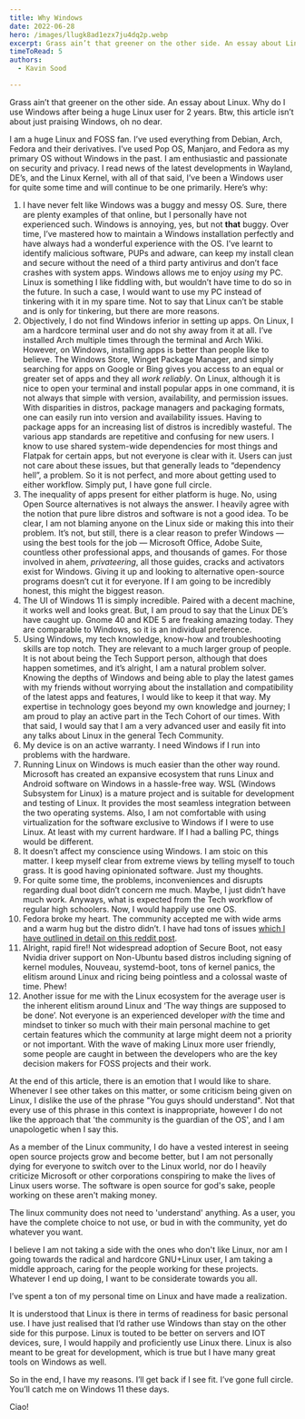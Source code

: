 ```yaml
---
title: Why Windows
date: 2022-06-28
hero: /images/llugk8ad1ezx7ju4dq2p.webp
excerpt: Grass ain’t that greener on the other side. An essay about Linux, not praising Windows. Why do I use Windows after being a huge Linux user for 2 years?
timeToRead: 5
authors:
  - Kavin Sood

---
```


Grass ain’t that greener on the other side. An essay about Linux. Why do I use Windows after being a huge Linux user for 2 years. Btw, this article isn’t about just praising Windows, oh no dear.

I am a huge Linux and FOSS fan. I’ve used everything from Debian, Arch, Fedora and their derivatives. I’ve used Pop OS, Manjaro, and Fedora as my primary OS without Windows in the past. I am enthusiastic and passionate on security and privacy. I read news of the latest developments in Wayland, DE’s, and the Linux Kernel, with all of that said, I’ve been a Windows user for quite some time and will continue to be one primarily. Here’s why:

1. I have never felt like Windows was a buggy and messy OS. Sure, there are plenty examples of that online, but I personally have not experienced such. Windows is annoying, yes, but not **that** buggy. Over time, I’ve mastered how to maintain a Windows installation perfectly and have always had a wonderful experience with the OS. I’ve learnt to identify malicious software, PUPs and adware, can keep my install clean and secure without the need of a third party antivirus and don’t face crashes with system apps. Windows allows me to enjoy *using* my PC. Linux is something I like fiddling with, but wouldn’t have time to do so in the future. In such a case, I would want to use my PC instead of tinkering with it in my spare time. Not to say that Linux can’t be stable and is only for tinkering, but there are more reasons.
2. Objectively, I do not find Windows inferior in setting up apps. On Linux, I am a hardcore terminal user and do not shy away from it at all. I’ve installed Arch multiple times through the terminal and Arch Wiki. However, on Windows, installing apps is better than people like to believe. The Windows Store, Winget Package Manager, and simply searching for apps on Google or Bing gives you access to an equal or greater set of apps and they all *work reliably*. On Linux, although it is nice to open your terminal and install popular apps in one command, it is not always that simple with version, availability, and permission issues. With disparities in distros, package managers and packaging formats, one can easily run into version and availability issues. Having to package apps for an increasing list of distros is incredibly wasteful. The various app standards are repetitive and confusing for new users. I know to use shared system-wide dependencies for most things and Flatpak for certain apps, but not everyone is clear with it. Users can just not care about these issues, but that generally leads to “dependency hell”, a problem. So it is not perfect, and more about getting used to either workflow. Simply put, I have gone full circle.
3. The inequality of apps present for either platform is huge. No, using Open Source alternatives is not always the answer. I heavily agree with the notion that pure libre distros and software is not a good idea. To be clear, I am not blaming anyone on the Linux side or making this into their problem. It’s not, but still, there is a clear reason to prefer Windows — using the best tools for the job — Microsoft Office, Adobe Suite, countless other professional apps, and thousands of games. For those involved in ahem, *privateering*, all those guides, cracks and activators exist for Windows. Giving it up and looking to alternative open-source programs doesn’t cut it for everyone. If I am going to be incredibly honest, this might the biggest reason.
4. The UI of Windows 11 is simply incredible. Paired with a decent machine, it works well and looks great. But, I am proud to say that the Linux DE’s have caught up. Gnome 40 and KDE 5 are freaking amazing today. They are comparable to Windows, so it is an individual preference.
5. Using Windows, my tech knowledge, know-how and troubleshooting skills are top notch. They are relevant to a much larger group of people. It is not about being the Tech Support person, although that does happen sometimes, and it’s alright, I am a natural problem solver. Knowing the depths of Windows and being able to play the latest games with my friends without worrying about the installation and compatibility of the latest apps and features, I would like to keep it that way. My expertise in technology goes beyond my own knowledge and journey; I am proud to play an active part in the Tech Cohort of our times. With that said, I would say that I am a very advanced user and easily fit into any talks about Linux in the general Tech Community.
6. My device is on an active warranty. I need Windows if I run into problems with the hardware.
7. Running Linux on Windows is much easier than the other way round. Microsoft has created an expansive ecosystem that runs Linux and Android software on Windows in a hassle-free way. WSL (Windows Subsystem for Linux) is a mature project and is suitable for development and testing of Linux. It provides the most seamless integration between the two operating systems. Also, I am not comfortable with using virtualization for the software exclusive to Windows if I were to use Linux. At least with my current hardware. If I had a balling PC, things would be different.
8. It doesn’t affect my conscience using Windows. I am stoic on this matter. I keep myself clear from extreme views by telling myself to touch grass. It is good having opinionated software. Just my thoughts.
9. For quite some time, the problems, inconveniences and disrupts regarding dual boot didn’t concern me much. Maybe, I just didn’t have much work. Anyways, what is expected from the Tech workflow of regular high schoolers. Now, I would happily use one OS.
10. Fedora broke my heart. The community accepted me with wide arms and a warm hug but the distro didn’t. I have had tons of issues [which I have outlined in detail on this reddit post](https://www.reddit.com/r/Fedora/comments/vg06mf/the_crazy_story_of_fedora_and_its_kernel).
11. Alright, rapid fire!! Not widespread adoption of Secure Boot, not easy Nvidia driver support on Non-Ubuntu based distros including signing of kernel modules, Nouveau, systemd-boot, tons of kernel panics, the elitism around Linux and ricing being pointless and a colossal waste of time. Phew!
12. Another issue for me with the Linux ecosystem for the average user is the inherent elitism around Linux and ‘The way things are supposed to be done’. Not everyone is an experienced developer *with* the time and mindset to tinker so much with their main personal machine to get certain features which the community at large might deem not a priority or not important. With the wave of making Linux more user friendly, some people are caught in between the developers who are the key decision makers for FOSS projects and their work.

At the end of this article, there is an emotion that I would like to share. Whenever I see other takes on this matter, or some criticism being given on Linux, I dislike the use of the phrase "You guys should understand". Not that every use of this phrase in this context is inappropriate, however I do not like the approach that 'the community is the guardian of the OS', and I am unapologetic when I say this.

As a member of the Linux community, I do have a vested interest in seeing open source projects grow and become better, but I am not personally dying for everyone to switch over to the Linux world, nor do I heavily criticize Microsoft or other corporations conspiring to make the lives of Linux users worse. The software is open source for god's sake, people working on these aren't making money. 

The linux community does not need to 'understand' anything. As a user, you have the complete choice to not use, or bud in with the community, yet do whatever you want.

I believe I am not taking a side with the ones who don't like Linux, nor am I going towards the radical and hardcore GNU+Linux user, I am taking a middle approach, caring for the people working for these projects. Whatever I end up doing, I want to be considerate towards you all.

I’ve spent a ton of my personal time on Linux and have made a realization. 

It is understood that Linux is there in terms of readiness for basic personal use. I have just realised that I’d rather use Windows than stay on the other side for this purpose. Linux is touted to be better on servers and IOT devices, sure, I would happily and proficiently use Linux there. Linux is also meant to be great for development, which is true but I have many great tools on Windows as well.

So in the end, I have my reasons. I’ll get back if I see fit. I’ve gone full circle. You’ll catch me on Windows 11 these days. 

Ciao!